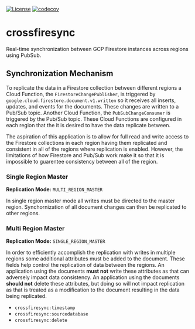 [![License](https://img.shields.io/badge/License-Apache%202.0-blue.svg)](https://opensource.org/licenses/Apache-2.0) [![codecov](https://codecov.io/gh/UnitVectorY-Labs/crossfiresync/graph/badge.svg?token=66F2VVP2J1)](https://codecov.io/gh/UnitVectorY-Labs/crossfiresync)

# crossfiresync

Real-time synchronization between GCP Firestore instances across regions using PubSub.

## Synchronization Mechanism

To replicate the data in a Firestore collection between different regions a Cloud Function, the `FirestoreChangePublisher`, is triggered by `google.cloud.firestore.document.v1.written` so it receives all inserts, updates, and events for the documents.  These changes are written to a Pub/Sub topic.  Another Cloud Function, the `PubSubChangeConsumer` is triggered by the Pub/Sub topic.  These Cloud Functions are configured in each region that the it is desired to have the data replicate between.

The aspiration of this application is to allow for full read and write access to the Firestore collections in each region having them replicated and consistent in all of the regions where replication is enabled.  However, the limitations of how Firestore and Pub/Sub work make it so that it is impossible to guarentee consistency between all of the region.

### Single Region Master

**Replication Mode:** `MULTI_REGION_MASTER`

In single region master mode all writes must be directed to the master region.  Synchornization of all document changes can then be replicated to other regions.

### Multi Region Master

**Replication Mode:** `SINGLE_REGION_MASTER`

In order to efficiently accomplish the replication with writes in multiple regions some additional attributes must be added to the document.  These fields help control the replication of data between the regions.  An application using the documents **must not** write these attributes as that can adversely impact data consistency.  An application using the documents **should not** delete these attributes, but doing so will not impact replication as that is treated as a modification to the document resulting in the data being replicated.

- `crossfiresync:timestamp`
- `crossfiresync:sourcedatabase`
- `crossfiresync:delete`
